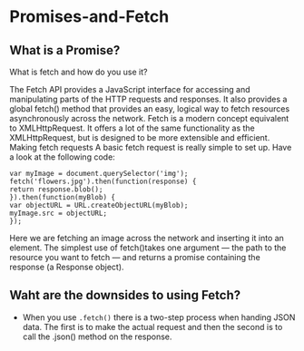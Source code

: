 # Promises-and-Fetch


## What is a Promise?

What is fetch and how do you use it?

The Fetch API provides a JavaScript interface for accessing and manipulating parts of the HTTP requests and responses. It also provides a global fetch() method that provides an easy, logical way to fetch resources asynchronously across the network.
Fetch is a modern concept equivalent to XMLHttpRequest. It offers a lot of the same functionality as the XMLHttpRequest, but is designed to be more extensible and efficient.
Making fetch requests
A basic fetch request is really simple to set up. Have a look at the following code:

```
var myImage = document.querySelector('img');
fetch('flowers.jpg').then(function(response) {
return response.blob();
}).then(function(myBlob) {
var objectURL = URL.createObjectURL(myBlob);
myImage.src = objectURL;
});

```
Here we are fetching an image across the network and inserting it into an <img> element. The simplest use of fetch()takes one argument — the path to the resource you want to fetch — and returns a promise containing the response (a Response object).


## Waht are the downsides to using Fetch?

* When you use ```.fetch()``` there is a two-step process when handing JSON data.
The first is to make the actual request and then the second is to call the .json() method
on the response.
